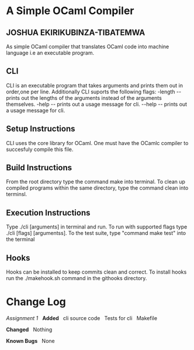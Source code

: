 # A Simple OCaml Compiler
## JOSHUA EKIRIKUBINZA-TIBATEMWA
As simple OCaml compiler that translates OCaml code into machine language i.e an executable program.


## CLI
CLI is an executable program that takes arguments and prints them out in order,one per line. 
Additionally CLI suports the following flags:
-length -- prints out the lengths of the arguments instead of the arguments themselves.
-help -- prints out a usage message for cli.
--help -- prints out a usage message for cli.

## Setup Instructions
CLI uses the core library for OCaml. One must have the OCamlc compiler to succesfuly compile this file.

## Build Instructions
 From the root directory type the command make into terminal. To clean up compiled programs within the same directory, type the command clean into terminsl.

## Execution Instructions
Type ./cli  [arguments] in terminal and run. To run with supported flags type ./cli [flags] [argumentss].  To the test suite, type "command make test" into the terminal

## Hooks
Hooks can be installed to keep commits clean and correct. To install hooks run the ./makehook.sh command in the githooks directory.

# Change Log  
*Assignment 1*  
**Added**  
 cli source code  
 Tests for cli   
 Makefile  

**Changed**  
Nothing  

**Known Bugs**  
None  

